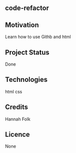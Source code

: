 ## code-refactor

## Motivation
Learn how to use Githb and html

## Project Status
Done

## Technologies
html css

## Credits
Hannah Folk

## Licence
None